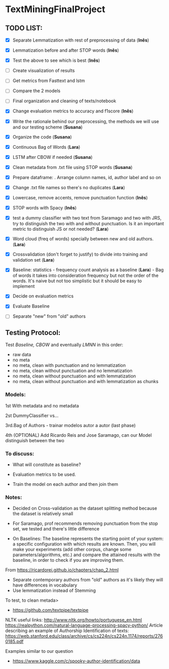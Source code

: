 # TextMiningFinalProject


## TODO LIST:

- [x] Separate Lemmatization with rest of preprocessing of data (**Inês**)

- [x] Lemmatization before and after STOP words (**Inês**)

- [x] Test the above to see which is best (**Inês**)

- [ ] Create visualization of results

- [ ] Get metrics from Fasttext and lstm 

- [ ] Compare the 2 models

- [ ] Final organization and cleaning of texts/notebook

- [x] Change evaluation metrics to accuracy and f1score (**Inês**)

- [x] Write the rationale behind our preprocessing, the methods we will use and our testing scheme (**Susana**)

- [x] Organize the code (**Susana**)

- [x] Continuous Bag of Words (**Lara**)

- [x] LSTM after CBOW if needed (**Susana**)

- [x] Clean metadata from .txt file using STOP words (**Susana**)
 
- [x] Prepare dataframe: 
      . Arrange column names, id, author label and so on 
- [x] Change .txt file names so there's no duplicates (**Lara**)
      
- [x] Lowercase, remove accents, remove punctuation function (**Inês**)

- [x] STOP words with Spacy (**Inês**)
 
- [x] test a dummy classifier with two text from Saramago and two with JRS, try to distinguish the two with and without punctuation. Is it an important metric to distinguish JS or not needed? (**Lara**)
      
- [x] Word cloud (freq of words) specially between new and old authors.(**Lara**)

- [x] Crossvalidation (don't forget to justify) to divide into training and validation set (**Lara**)
 
- [x] Baseline: statistics - frequency count analysis as a baseline (**Lara**)
      - Bag of words it takes into consideration frequency but not the order of the words. It's naive but not too simplistic but it should be easy to implement
 
- [x] Decide on evaluation metrics
 
- [x] Evaluate Baseline 
 
- [ ] Separate "new" from "old" authors
 

## Testing Protocol: 

Test _Baseline,_ _CBOW_ and eventually _LMNN_ in this order: 
- raw data
- no meta
- no meta, clean with punctuation and no lemmatization
- no meta, clean without punctuation and no lemmatization
- no meta, clean without punctuation and with lemmatization 
- no meta, clean without punctuation and with lemmatization as chunks
 

### Models:

1st With metadata and no metadata

2st DummyClassifier vs... 

3rd.Bag of Authors - trainar modelos autor a autor (last phase)

4th (OPTIONAL) Add Ricardo Reis and Jose Saramago, can our Model distinguish between the two 

### To discuss:

- What will constitute as baseline?

- Evaluation metrics to be used.

- Train the model on each author and then join them


### Notes:

- Decided on Cross-validation as the dataset splitting method because the dataset is relatively small

- For Saramago, prof recommends removing punctuation from the stop set, we tested and there's little difference

- On Baselines: The baseline represents the starting point of your system: a specific configuration with which results are known. Then, you will make your experiments (add other corpus, change some parameters/algorithms, etc.) and compare the attained results with the baseline, in order to check if you are improving them.

From <https://ricardorei.github.io/chapters/chap_2.html> 

- Separate contemporary authors from "old" authors as it's likely they will have differences in vocabulary
- Use lemmatization instead of Stemming 

To test, to clean metada>
- https://github.com/textpipe/textpipe

NLTK useful links:
http://www.nltk.org/howto/portuguese_en.html
https://realpython.com/natural-language-processing-spacy-python/
Article describing an example of Authorship Identification of texts:
https://web.stanford.edu/class/archive/cs/cs224n/cs224n.1174/reports/2760185.pdf



Examples similar to our question
- https://www.kaggle.com/c/spooky-author-identification/data
